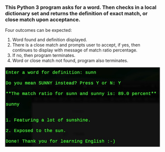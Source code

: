 
### This Python 3 program asks for a word. Then checks in a local dictionary set and returns the definition of exact match, or close match upon acceptance.

Four outcomes can be expected:

1. Word found and definition displayed.
2. There is a close match and prompts user to accept, if yes, then continues to display with message of match ratio percentage.
3. If no, then program terminates.
4. Word or close match not found, program also terminates.


![Python Local Dictionary](https://github.com/palden/interactive-english-dictionary/blob/master/Python%20local%20dictionary.jpg)
